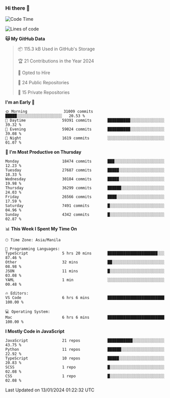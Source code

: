 ### Hi there 👋

<!--START_SECTION:waka-->
![Code Time](http://img.shields.io/badge/Code%20Time-518%20hrs%2053%20mins-blue)

![Lines of code](https://img.shields.io/badge/From%20Hello%20World%20I%27ve%20Written-61.8%20million%20lines%20of%20code-blue)

**🐱 My GitHub Data** 

> 📦 115.3 kB Used in GitHub's Storage 
 > 
> 🏆 21 Contributions in the Year 2024
 > 
> 💼 Opted to Hire
 > 
> 📜 24 Public Repositories 
 > 
> 🔑 15 Private Repositories 
 > 
**I'm an Early 🐤** 

```text
🌞 Morning                31009 commits       █████░░░░░░░░░░░░░░░░░░░░   20.53 % 
🌆 Daytime                59391 commits       ██████████░░░░░░░░░░░░░░░   39.32 % 
🌃 Evening                59024 commits       ██████████░░░░░░░░░░░░░░░   39.08 % 
🌙 Night                  1619 commits        ░░░░░░░░░░░░░░░░░░░░░░░░░   01.07 % 
```
📅 **I'm Most Productive on Thursday** 

```text
Monday                   18474 commits       ███░░░░░░░░░░░░░░░░░░░░░░   12.23 % 
Tuesday                  27687 commits       █████░░░░░░░░░░░░░░░░░░░░   18.33 % 
Wednesday                30184 commits       █████░░░░░░░░░░░░░░░░░░░░   19.98 % 
Thursday                 36299 commits       ██████░░░░░░░░░░░░░░░░░░░   24.03 % 
Friday                   26566 commits       ████░░░░░░░░░░░░░░░░░░░░░   17.59 % 
Saturday                 7491 commits        █░░░░░░░░░░░░░░░░░░░░░░░░   04.96 % 
Sunday                   4342 commits        █░░░░░░░░░░░░░░░░░░░░░░░░   02.87 % 
```


📊 **This Week I Spent My Time On** 

```text
🕑︎ Time Zone: Asia/Manila

💬 Programming Languages: 
TypeScript               5 hrs 20 mins       ██████████████████████░░░   87.46 % 
Other                    32 mins             ██░░░░░░░░░░░░░░░░░░░░░░░   08.98 % 
JSON                     11 mins             █░░░░░░░░░░░░░░░░░░░░░░░░   03.08 % 
YAML                     1 min               ░░░░░░░░░░░░░░░░░░░░░░░░░   00.48 % 

🔥 Editors: 
VS Code                  6 hrs 6 mins        █████████████████████████   100.00 % 

💻 Operating System: 
Mac                      6 hrs 6 mins        █████████████████████████   100.00 % 
```

**I Mostly Code in JavaScript** 

```text
JavaScript               21 repos            ███████████░░░░░░░░░░░░░░   43.75 % 
Python                   11 repos            ██████░░░░░░░░░░░░░░░░░░░   22.92 % 
TypeScript               10 repos            █████░░░░░░░░░░░░░░░░░░░░   20.83 % 
SCSS                     1 repo              █░░░░░░░░░░░░░░░░░░░░░░░░   02.08 % 
CSS                      1 repo              █░░░░░░░░░░░░░░░░░░░░░░░░   02.08 % 
```




 Last Updated on 13/01/2024 01:22:32 UTC
<!--END_SECTION:waka-->
